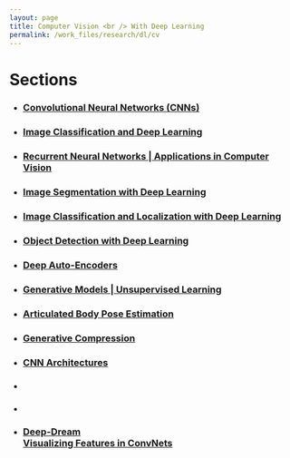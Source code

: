 ```yaml
---
layout: page
title: Computer Vision <br /> With Deep Learning
permalink: /work_files/research/dl/cv
---
```


# Sections

* ### [Convolutional Neural Networks (CNNs)](/work_files/research/dl/cnnx)

* ### [Image Classification and Deep Learning](/work_files/research/dl/conv_net_vis_recog)

* ### [Recurrent Neural Networks | Applications in Computer Vision](/work_files/research/dl/rnns_cv)

* ### [Image Segmentation with Deep Learning](/work_files/research/dl/seg)

* ### [Image Classification and Localization with Deep Learning](/work_files/research/dl/loc)

* ### [Object Detection with Deep Learning](/work_files/research/dl/dec)

* ### [Deep Auto-Encoders](/work_files/research/dl/aencdrs)

* ### [Generative Models \| Unsupervised Learning](/work_files/research/dl/gm)

* ### [Articulated Body Pose Estimation](/work_files/research/dl/pose_estt)

* ### [Generative Compression](/work_files/research/dl/compression)

* ### [CNN Architectures](/work_files/research/dl/arcts)

* ### [](/work_files/research/dl/dec)

* ### [](/work_files/research/dl/dec)

* ### [Deep-Dream <br /> Visualizing Features in ConvNets](/work_files/research/dl/tbd)
